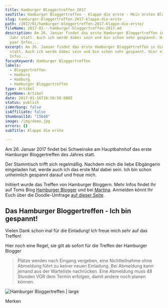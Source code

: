 ```yaml
---
title: Hamburger Bloggertreffen 2017
seoTitle: Hamburger Bloggertreffen - Klappe die erste - Mein erstes Bloggertreffen
slug: hamburger-bloggertreffen-2017-klappe-die-erste
path: /2017/01/hamburger-bloggertreffen-2017-klappe-die-erste/
fileName: 2017-01---hamburger-bloggertreffen-2017.md
description: Am 26. Januar findet das erste Hamburger Bloggertreffen in diesem
  Jahr statt. Auch ich werde dabei sein und bin schon sehr gespannt. Hier ein
  paar Infos...
excerpt: Am 26. Januar findet das erste Hamburger Bloggertreffen in diesem Jahr
  statt. Auch ich werde dabei sein und bin schon sehr gespannt. Hier ein paar
  Infos...
focusKeyword: Hamburger Bloggertreffen
labels:
  - Bloggertreffen
  - Hamburg
  - Hamburg
  - Hamburger Bloggertreffen
type: Artikel
typeName: Artikel
date: 2017-01-16T10:58:50.000Z
status: publish
isWerbung: false
isAffiliate: false
thumbnailId: "15640"
image: /img/demo.jpg
errors: {}
subTitle: Klappe die erste
  
---
```


Am 26. Januar 2017 findet bei Schweinske am Hauptbahnhof das erste Hamburger
Bloggertreffen des Jahres statt.

Der Stammtisch trifft sich regelmäßig. Nachdem mich die liebe Elbgängerin
eingeladen hat, werde auch ich das erste Mal dabei sein. Ich bin schon
unheimlich gespannt darauf und freue mich.

Initiiert wurde das Treffen von Hamburger Bloggern. Mehr Infos findet Ihr auf
Toms Blog
[Hamburger Blogger](https://bloggerhamburg.wordpress.com/2017/01/08/erstes-hamburger-blogger-stammtisch-treffen-2017/)
und bei [Martina](http://tinabhh.de/2017/01/hamburger-blogger-01-2017/).
Anmelden könnt Ihr Euch über die Doodle-Umfrage
[auf dieser Seite](http://doodle.com/poll/awcv6xd5azfi4db5).

## Das Hamburger Bloggertreffen - Ich bin gespannt!

Vielen Dank schon mal für die Einladung! Ich freue mich sehr auf das Treffen!

Hier noch eine Regel, sie gilt ab sofort für die Treffen der Hamburger Blogger

> Plätze werden nach Eingang vergeben, eine Nichtteilnahme ohne Abmeldung führt
> zu keiner neuen Einladung. Bei Abmeldung kann jemand aus der Warteliste
> nachrücken. Eine Abmeldung muss 48 Stunden VOR dem Termin erfolgen, damit
> andere noch planen können.

![Hamburger Bloggertreffen | large](http://cardamonchai.com/wp-content/uploads/2017/01/24196669955_612eada51f_k-800x307.jpg)

Merken

  
